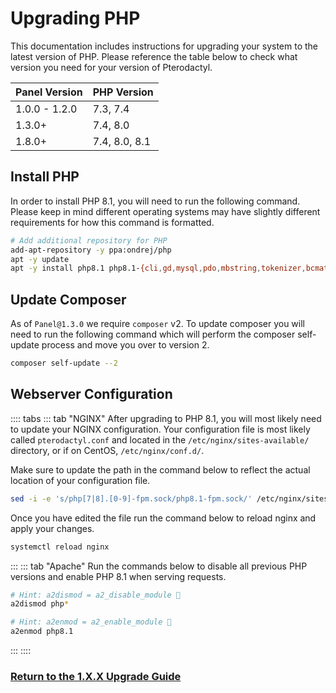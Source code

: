 # Upgrading PHP

This documentation includes instructions for upgrading your system to the latest version of PHP. Please reference the
table below to check what version you need for your version of Pterodactyl.

| Panel Version | PHP Version   |
| ------------- | ------------- |
| 1.0.0 - 1.2.0 | 7.3, 7.4      |
| 1.3.0+        | 7.4, 8.0      |
| 1.8.0+        | 7.4, 8.0, 8.1 |

## Install PHP

In order to install PHP 8.1, you will need to run the following command. Please keep in mind different operating systems
may have slightly different requirements for how this command is formatted.

```bash
# Add additional repository for PHP
add-apt-repository -y ppa:ondrej/php
apt -y update
apt -y install php8.1 php8.1-{cli,gd,mysql,pdo,mbstring,tokenizer,bcmath,xml,fpm,curl,zip}
```

## Update Composer

As of `Panel@1.3.0` we require `composer` v2. To update composer you will need to run the following command which will
perform the composer self-update process and move you over to version 2.

```bash
composer self-update --2
```

## Webserver Configuration

:::: tabs
::: tab "NGINX"
After upgrading to PHP 8.1, you will most likely need to update your NGINX configuration. Your configuration file
is most likely called `pterodactyl.conf` and located in the `/etc/nginx/sites-available/` directory, or if on CentOS,
`/etc/nginx/conf.d/`.

Make sure to update the path in the command below to reflect the actual location of your configuration file.

``` bash
sed -i -e 's/php[7|8].[0-9]-fpm.sock/php8.1-fpm.sock/' /etc/nginx/sites-available/pterodactyl.conf
```

Once you have edited the file run the command below to reload nginx and apply your changes.

```bash
systemctl reload nginx
```

:::
::: tab "Apache"
Run the commands below to disable all previous PHP versions and enable PHP 8.1 when serving requests.

``` bash
# Hint: a2dismod = a2_disable_module 🤯
a2dismod php*

# Hint: a2enmod = a2_enable_module 🤯
a2enmod php8.1

```

:::
::::

### [Return to the 1.X.X Upgrade Guide](/panel/1.0/upgrade/1.0.md#fetch-updated-files)
